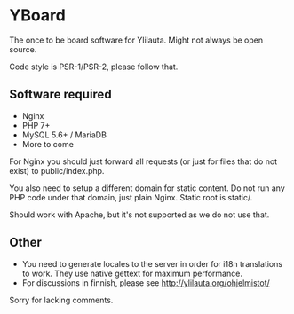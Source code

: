 # YBoard
The once to be board software for Ylilauta. Might not always be open source.

Code style is PSR-1/PSR-2, please follow that.

## Software required
* Nginx
* PHP 7+
* MySQL 5.6+ / MariaDB
* More to come

For Nginx you should just forward all requests (or just for files that do not exist) to public/index.php.

You also need to setup a different domain for static content.
Do not run any PHP code under that domain, just plain Nginx.
Static root is static/.

Should work with Apache, but it's not supported as we do not use that.

## Other
* You need to generate locales to the server in order for i18n translations to work.
They use native gettext for maximum performance.
* For discussions in finnish, please see http://ylilauta.org/ohjelmistot/

Sorry for lacking comments.
